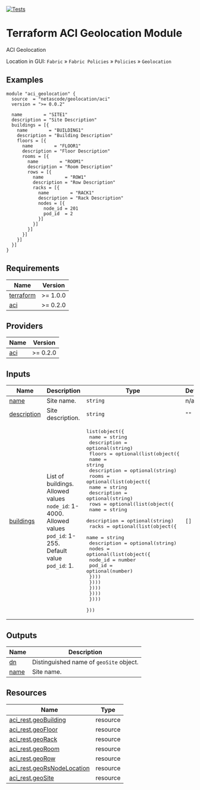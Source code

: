 <!-- BEGIN_TF_DOCS -->
[![Tests](https://github.com/netascode/terraform-aci-geolocation/actions/workflows/test.yml/badge.svg)](https://github.com/netascode/terraform-aci-geolocation/actions/workflows/test.yml)

# Terraform ACI Geolocation Module

ACI Geolocation

Location in GUI:
`Fabric` » `Fabric Policies` » `Policies` » `Geolocation`

## Examples

```hcl
module "aci_geolocation" {
  source  = "netascode/geolocation/aci"
  version = ">= 0.0.2"

  name        = "SITE1"
  description = "Site Description"
  buildings = [{
    name        = "BUILDING1"
    description = "Building Description"
    floors = [{
      name        = "FLOOR1"
      description = "Floor Description"
      rooms = [{
        name        = "ROOM1"
        description = "Room Description"
        rows = [{
          name        = "ROW1"
          description = "Row Description"
          racks = [{
            name        = "RACK1"
            description = "Rack Description"
            nodes = [{
              node_id = 201
              pod_id  = 2
            }]
          }]
        }]
      }]
    }]
  }]
}

```

## Requirements

| Name | Version |
|------|---------|
| <a name="requirement_terraform"></a> [terraform](#requirement\_terraform) | >= 1.0.0 |
| <a name="requirement_aci"></a> [aci](#requirement\_aci) | >= 0.2.0 |

## Providers

| Name | Version |
|------|---------|
| <a name="provider_aci"></a> [aci](#provider\_aci) | >= 0.2.0 |

## Inputs

| Name | Description | Type | Default | Required |
|------|-------------|------|---------|:--------:|
| <a name="input_name"></a> [name](#input\_name) | Site name. | `string` | n/a | yes |
| <a name="input_description"></a> [description](#input\_description) | Site description. | `string` | `""` | no |
| <a name="input_buildings"></a> [buildings](#input\_buildings) | List of buildings. Allowed values `node_id`: 1-4000. Allowed values `pod_id`: 1-255. Default value `pod_id`: 1. | <pre>list(object({<br>    name        = string<br>    description = optional(string)<br>    floors = optional(list(object({<br>      name        = string<br>      description = optional(string)<br>      rooms = optional(list(object({<br>        name        = string<br>        description = optional(string)<br>        rows = optional(list(object({<br>          name        = string<br>          description = optional(string)<br>          racks = optional(list(object({<br>            name        = string<br>            description = optional(string)<br>            nodes = optional(list(object({<br>              node_id = number<br>              pod_id  = optional(number)<br>            })))<br>          })))<br>        })))<br>      })))<br>    })))<br>  }))</pre> | `[]` | no |

## Outputs

| Name | Description |
|------|-------------|
| <a name="output_dn"></a> [dn](#output\_dn) | Distinguished name of `geoSite` object. |
| <a name="output_name"></a> [name](#output\_name) | Site name. |

## Resources

| Name | Type |
|------|------|
| [aci_rest.geoBuilding](https://registry.terraform.io/providers/netascode/aci/latest/docs/resources/rest) | resource |
| [aci_rest.geoFloor](https://registry.terraform.io/providers/netascode/aci/latest/docs/resources/rest) | resource |
| [aci_rest.geoRack](https://registry.terraform.io/providers/netascode/aci/latest/docs/resources/rest) | resource |
| [aci_rest.geoRoom](https://registry.terraform.io/providers/netascode/aci/latest/docs/resources/rest) | resource |
| [aci_rest.geoRow](https://registry.terraform.io/providers/netascode/aci/latest/docs/resources/rest) | resource |
| [aci_rest.geoRsNodeLocation](https://registry.terraform.io/providers/netascode/aci/latest/docs/resources/rest) | resource |
| [aci_rest.geoSite](https://registry.terraform.io/providers/netascode/aci/latest/docs/resources/rest) | resource |
<!-- END_TF_DOCS -->
